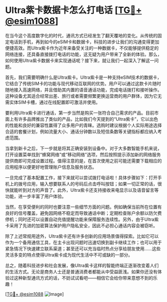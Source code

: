 # Ultra紫卡数据卡怎么打电话 [[TG💪+ @esim1088](https://t.me/s/esim1088)]

在当今这个高度数字化的时代，通讯方式已经发生了翻天覆地的变化。从传统的固定电话到手机，再到如今的eSIM卡和数据卡，科技的进步让我们的沟通变得更加便捷高效。而Ultra紫卡作为近年来备受关注的一种数据卡，不仅能够提供稳定的网络连接，还具备直接拨打电话的功能，这无疑为用户带来了全新的体验。那么，如何使用Ultra紫卡数据卡来实现通话呢？接下来，就让我们一起深入了解这一问题。

首先，我们需要明确什么是Ultra紫卡。Ultra紫卡是一种支持eSIM技术的数据卡，它结合了传统SIM卡的功能与现代移动互联网的优势。用户可以通过这款卡片随时随地接入高速网络，并且借助其内置的语音通话功能，完成电话拨打和接听操作。这种设备尤其适合经常出差、旅行或者需要频繁更换运营商的用户群体，因为它无需实体SIM卡槽，通过在线配置即可激活并使用。

要利用Ultra紫卡进行通话，第一步当然是购买一张符合自己需求的产品。目前市面上有许多品牌推出了类似的产品，比如我们今天提到的“Ultra紫卡”，它以出色的性能和良好的兼容性赢得了众多用户的青睐。选购时建议根据个人实际用途选择合适的套餐计划，例如流量大小、通话分钟数以及短信条数等关键指标都应纳入考虑范围。

当拿到新卡之后，下一步就是将其正确安装到设备中。对于大多数智能手机来说，打开设置菜单找到“蜂窝网络”或“移动网络”选项，然后按照提示添加新的网络服务提供商即可完成设置过程。值得注意的是，在首次使用之前可能还需要下载相应的应用程序以便更好地管理账户信息及服务状态。

一旦完成了基本配置工作，接下来就可以尝试拨打电话啦！具体步骤如下：打开手机上的拨号应用，输入想要联系人的号码后点击呼叫按钮；如果一切正常的话，很快就能听到对方的声音了。此外，Ultra紫卡还支持接收来电显示以及语音留言等功能，进一步丰富了用户体验。

当然，在享受便利的同时也要注意一些细节方面的问题。例如确保当前所在位置有良好的信号覆盖，避免因网络不稳定而导致通话中断；定期检查账户余额以防欠费停机；同时还可以设置自动充值提醒功能来保障服务连续性。另外，由于Ultra紫卡采用了先进的加密算法保护用户隐私安全，因此不必担心通话内容会被窃听。

除了上述常规用途外，Ultra紫卡还有许多创新的应用场景值得探索。比如它可以作为一个备用通信工具，在主卡出现问题时迅速切换到副卡继续工作；也可以用于紧急情况下快速建立联系渠道；甚至还可以充当临时热点分享给朋友使用……这些灵活多变的特点使得Ultra紫卡成为现代生活中不可或缺的一部分。

总之，随着科技进步和社会发展，像Ultra紫卡这样的智能终端正逐渐改变着人们的生活方式。无论是商务人士还是普通消费者都能从中受益匪浅。如果你还没有体验过这种新型通讯方式的话，不妨试试看吧——相信它会给你带来意想不到的乐趣！

[[TG💪+ @esim1088](https://t.me/s/esim1088) ![Image](https://i.postimg.cc/4NQfJmqS/Snipaste-2025-05-13-00-14-12.png)]
